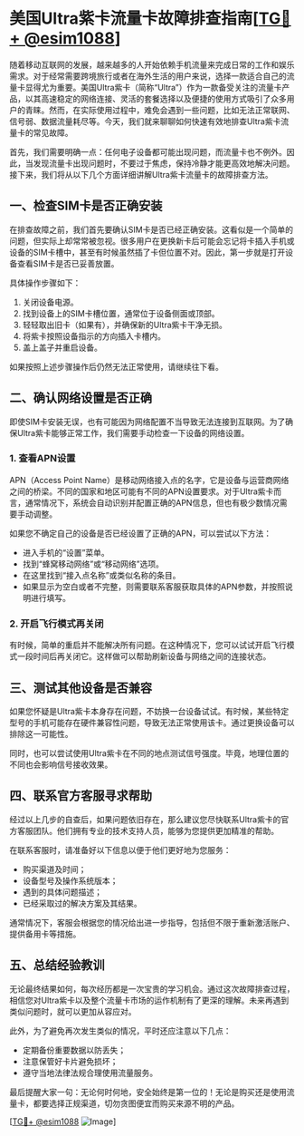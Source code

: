 # 美国Ultra紫卡流量卡故障排查指南[[TG💪+ @esim1088](https://t.me/s/esim1088)]

随着移动互联网的发展，越来越多的人开始依赖手机流量来完成日常的工作和娱乐需求。对于经常需要跨境旅行或者在海外生活的用户来说，选择一款适合自己的流量卡显得尤为重要。美国Ultra紫卡（简称“Ultra”）作为一款备受关注的流量卡产品，以其高速稳定的网络连接、灵活的套餐选择以及便捷的使用方式吸引了众多用户的青睐。然而，在实际使用过程中，难免会遇到一些问题，比如无法正常联网、信号弱、数据流量耗尽等。今天，我们就来聊聊如何快速有效地排查Ultra紫卡流量卡的常见故障。

首先，我们需要明确一点：任何电子设备都可能出现问题，而流量卡也不例外。因此，当发现流量卡出现问题时，不要过于焦虑，保持冷静才能更高效地解决问题。接下来，我们将从以下几个方面详细讲解Ultra紫卡流量卡的故障排查方法。

## 一、检查SIM卡是否正确安装

在排查故障之前，我们首先要确认SIM卡是否已经正确安装。这看似是一个简单的问题，但实际上却常常被忽视。很多用户在更换新卡后可能会忘记将卡插入手机或设备的SIM卡槽中，甚至有时候虽然插了卡但位置不对。因此，第一步就是打开设备查看SIM卡是否已妥善放置。

具体操作步骤如下：
1. 关闭设备电源。
2. 找到设备上的SIM卡槽位置，通常位于设备侧面或顶部。
3. 轻轻取出旧卡（如果有），并确保新的Ultra紫卡干净无损。
4. 将紫卡按照设备指示的方向插入卡槽内。
5. 盖上盖子并重启设备。

如果按照上述步骤操作后仍然无法正常使用，请继续往下看。

## 二、确认网络设置是否正确

即使SIM卡安装无误，也有可能因为网络配置不当导致无法连接到互联网。为了确保Ultra紫卡能够正常工作，我们需要手动检查一下设备的网络设置。

### 1. 查看APN设置
APN（Access Point Name）是移动网络接入点的名字，它是设备与运营商网络之间的桥梁。不同的国家和地区可能有不同的APN设置要求。对于Ultra紫卡而言，通常情况下，系统会自动识别并配置正确的APN信息，但也有极少数情况需要手动调整。

如果您不确定自己的设备是否已经设置了正确的APN，可以尝试以下方法：
- 进入手机的“设置”菜单。
- 找到“蜂窝移动网络”或“移动网络”选项。
- 在这里找到“接入点名称”或类似名称的条目。
- 如果显示为空白或者不完整，则需要联系客服获取具体的APN参数，并按照说明进行填写。

### 2. 开启飞行模式再关闭
有时候，简单的重启并不能解决所有问题。在这种情况下，您可以试试开启飞行模式一段时间后再关闭它。这样做可以帮助刷新设备与网络之间的连接状态。

## 三、测试其他设备是否兼容

如果您怀疑是Ultra紫卡本身存在问题，不妨换一台设备试试。有时候，某些特定型号的手机可能存在硬件兼容性问题，导致无法正常使用该卡。通过更换设备可以排除这一可能性。

同时，也可以尝试使用Ultra紫卡在不同的地点测试信号强度。毕竟，地理位置的不同也会影响信号接收效果。

## 四、联系官方客服寻求帮助

经过以上几步的自查后，如果问题依旧存在，那么建议您尽快联系Ultra紫卡的官方客服团队。他们拥有专业的技术支持人员，能够为您提供更加精准的帮助。

在联系客服时，请准备好以下信息以便于他们更好地为您服务：
- 购买渠道及时间；
- 设备型号及操作系统版本；
- 遇到的具体问题描述；
- 已经采取过的解决方案及其结果。

通常情况下，客服会根据您的情况给出进一步指导，包括但不限于重新激活账户、提供备用卡等措施。

## 五、总结经验教训

无论最终结果如何，每次经历都是一次宝贵的学习机会。通过这次故障排查过程，相信您对Ultra紫卡以及整个流量卡市场的运作机制有了更深的理解。未来再遇到类似问题时，就可以更加从容应对。

此外，为了避免再次发生类似的情况，平时还应注意以下几点：
- 定期备份重要数据以防丢失；
- 注意保管好卡片避免损坏；
- 遵守当地法律法规合理使用流量服务。

最后提醒大家一句：无论何时何地，安全始终是第一位的！无论是购买还是使用流量卡，都要选择正规渠道，切勿贪图便宜而购买来源不明的产品。

[[TG💪+ @esim1088](https://t.me/s/esim1088) ![Image](https://i.postimg.cc/4NQfJmqS/Snipaste-2025-05-13-00-14-12.png)]